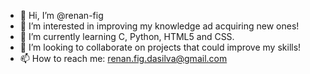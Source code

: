 - 👋 Hi, I’m @renan-fig
- 👀 I’m interested in improving my knowledge ad acquiring new ones!
- 🌱 I’m currently learning C, Python, HTML5 and CSS.
- 💞️ I’m looking to collaborate on projects that could improve my skills!
- 📫 How to reach me: renan.fig.dasilva@gmail.com

<!---
renan-fig/renan-fig is a ✨ special ✨ repository because its `README.md` (this file) appears on your GitHub profile.
You can click the Preview link to take a look at your changes.
--->
